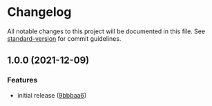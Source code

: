 # Changelog

All notable changes to this project will be documented in this file. See [standard-version](https://github.com/conventional-changelog/standard-version) for commit guidelines.

## 1.0.0 (2021-12-09)


### Features

* initial release ([9bbbaa6](https://github.com/polareclipse/polaris-app-sdk/commit/9bbbaa68834e3ad7a465c359b6ba597f0427ee8f))
